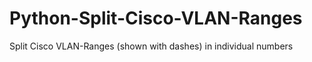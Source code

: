 # Python-Split-Cisco-VLAN-Ranges
Split Cisco VLAN-Ranges (shown with dashes) in  individual numbers
